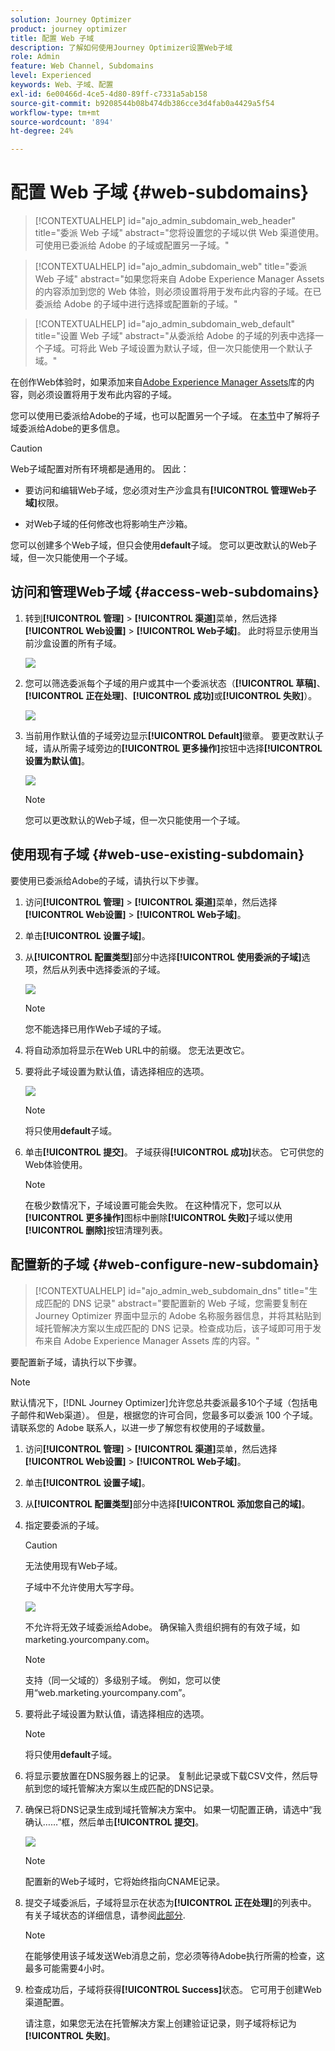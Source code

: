```yaml
---
solution: Journey Optimizer
product: journey optimizer
title: 配置 Web 子域
description: 了解如何使用Journey Optimizer设置Web子域
role: Admin
feature: Web Channel, Subdomains
level: Experienced
keywords: Web、子域、配置
exl-id: 6e00466d-4ce5-4d80-89ff-c7331a5ab158
source-git-commit: b9208544b08b474db386cce3d4fab0a4429a5f54
workflow-type: tm+mt
source-wordcount: '894'
ht-degree: 24%

---
```


# 配置 Web 子域 {#web-subdomains}

>[!CONTEXTUALHELP]
>id="ajo_admin_subdomain_web_header"
>title="委派 Web 子域"
>abstract="您将设置您的子域以供 Web 渠道使用。可使用已委派给 Adobe 的子域或配置另一子域。"

>[!CONTEXTUALHELP]
>id="ajo_admin_subdomain_web"
>title="委派 Web 子域"
>abstract="如果您将来自 Adobe Experience Manager Assets 的内容添加到您的 Web 体验，则必须设置将用于发布此内容的子域。在已委派给 Adobe 的子域中进行选择或配置新的子域。"

>[!CONTEXTUALHELP]
>id="ajo_admin_subdomain_web_default"
>title="设置 Web 子域"
>abstract="从委派给 Adobe 的子域的列表中选择一个子域。可将此 Web 子域设置为默认子域，但一次只能使用一个默认子域。"

在创作Web体验时，如果添加来自[Adobe Experience Manager Assets](../content-management/assets.md)库的内容，则必须设置将用于发布此内容的子域。

您可以使用已委派给Adobe的子域，也可以配置另一个子域。 在[本节](../configuration/delegate-subdomain.md)中了解将子域委派给Adobe的更多信息。

>[!CAUTION]
>
>Web子域配置对所有环境都是通用的。 因此：
>
>* 要访问和编辑Web子域，您必须对生产沙盒具有&#x200B;**[!UICONTROL 管理Web子域]**&#x200B;权限。
>
> * 对Web子域的任何修改也将影响生产沙箱。

您可以创建多个Web子域，但只会使用&#x200B;**default**&#x200B;子域。 您可以更改默认的Web子域，但一次只能使用一个子域。

## 访问和管理Web子域 {#access-web-subdomains}

1. 转到&#x200B;**[!UICONTROL 管理]** > **[!UICONTROL 渠道]**&#x200B;菜单，然后选择&#x200B;**[!UICONTROL Web设置]** > **[!UICONTROL Web子域]**。 此时将显示使用当前沙盒设置的所有子域。

   ![](assets/web-access-subdomains.png)

1. 您可以筛选委派每个子域的用户或其中一个委派状态（**[!UICONTROL 草稿]**、**[!UICONTROL 正在处理]**、**[!UICONTROL 成功]**&#x200B;或&#x200B;**[!UICONTROL 失败]**）。

   ![](assets/web-filter-subdomains.png)

1. 当前用作默认值的子域旁边显示&#x200B;**[!UICONTROL Default]**&#x200B;徽章。 要更改默认子域，请从所需子域旁边的&#x200B;**[!UICONTROL 更多操作]**&#x200B;按钮中选择&#x200B;**[!UICONTROL 设置为默认值]**。

   ![](assets/web-subdomain-default.png)

   >[!NOTE]
   >
   >您可以更改默认的Web子域，但一次只能使用一个子域。

## 使用现有子域 {#web-use-existing-subdomain}

要使用已委派给Adobe的子域，请执行以下步骤。

1. 访问&#x200B;**[!UICONTROL 管理]** > **[!UICONTROL 渠道]**&#x200B;菜单，然后选择&#x200B;**[!UICONTROL Web设置]** > **[!UICONTROL Web子域]**。

1. 单击&#x200B;**[!UICONTROL 设置子域]**。

1. 从&#x200B;**[!UICONTROL 配置类型]**&#x200B;部分中选择&#x200B;**[!UICONTROL 使用委派的子域]**&#x200B;选项，然后从列表中选择委派的子域。

   ![](assets/web-subdomain-details.png)

   >[!NOTE]
   >
   >您不能选择已用作Web子域的子域。

1. 将自动添加将显示在Web URL中的前缀。 您无法更改它。

1. 要将此子域设置为默认值，请选择相应的选项。

   ![](assets/web-subdomain-details-default.png)

   >[!NOTE]
   >
   >将只使用&#x200B;**default**&#x200B;子域。

1. 单击&#x200B;**[!UICONTROL 提交]**。 子域获得&#x200B;**[!UICONTROL 成功]**&#x200B;状态。 它可供您的Web体验使用。

   >[!NOTE]
   >
   >在极少数情况下，子域设置可能会失败。 在这种情况下，您可以从&#x200B;**[!UICONTROL 更多操作]**&#x200B;图标中删除&#x200B;**[!UICONTROL 失败]**&#x200B;子域以使用&#x200B;**[!UICONTROL 删除]**&#x200B;按钮清理列表。

## 配置新的子域 {#web-configure-new-subdomain}

>[!CONTEXTUALHELP]
>id="ajo_admin_web_subdomain_dns"
>title="生成匹配的 DNS 记录"
>abstract="要配置新的 Web 子域，您需要复制在 Journey Optimizer 界面中显示的 Adobe 名称服务器信息，并将其粘贴到域托管解决方案以生成匹配的 DNS 记录。检查成功后，该子域即可用于发布来自 Adobe Experience Manager Assets 库的内容。"

要配置新子域，请执行以下步骤。

>[!NOTE]
>
>默认情况下，[!DNL Journey Optimizer]允许您总共委派最多10个子域（包括电子邮件和Web渠道）。 但是，根据您的许可合同，您最多可以委派 100 个子域。请联系您的 Adobe 联系人，以进一步了解您有权使用的子域数量。

1. 访问&#x200B;**[!UICONTROL 管理]** > **[!UICONTROL 渠道]**&#x200B;菜单，然后选择&#x200B;**[!UICONTROL Web设置]** > **[!UICONTROL Web子域]**。

1. 单击&#x200B;**[!UICONTROL 设置子域]**。

1. 从&#x200B;**[!UICONTROL 配置类型]**&#x200B;部分中选择&#x200B;**[!UICONTROL 添加您自己的域]**。

1. 指定要委派的子域。

   >[!CAUTION]
   >
   >无法使用现有Web子域。
   >
   >子域中不允许使用大写字母。

   ![](assets/web-add-your-own-domain.png)

   不允许将无效子域委派给Adobe。 确保输入贵组织拥有的有效子域，如marketing.yourcompany.com。

   >[!NOTE]
   >
   >支持（同一父域的）多级别子域。 例如，您可以使用“web.marketing.yourcompany.com”。

1. 要将此子域设置为默认值，请选择相应的选项。

   >[!NOTE]
   >
   >将只使用&#x200B;**default**&#x200B;子域。

1. 将显示要放置在DNS服务器上的记录。 复制此记录或下载CSV文件，然后导航到您的域托管解决方案以生成匹配的DNS记录。

1. 确保已将DNS记录生成到域托管解决方案中。 如果一切配置正确，请选中“我确认……”框，然后单击&#x200B;**[!UICONTROL 提交]**。

   ![](assets/web-add-your-own-domain-confirm.png)

   >[!NOTE]
   >
   >配置新的Web子域时，它将始终指向CNAME记录。

1. 提交子域委派后，子域将显示在状态为&#x200B;**[!UICONTROL 正在处理]**&#x200B;的列表中。 有关子域状态的详细信息，请参阅[此部分](../configuration/about-subdomain-delegation.md#access-delegated-subdomains).<!--Same statuses?-->

   >[!NOTE]
   >
   >在能够使用该子域发送Web消息之前，您必须等待Adobe执行所需的检查，这最多可能需要4小时。

1. 检查成功后，子域将获得&#x200B;**[!UICONTROL Success]**&#x200B;状态。 它可用于创建Web渠道配置。

   请注意，如果您无法在托管解决方案上创建验证记录，则子域将标记为&#x200B;**[!UICONTROL 失败]**。

<!--
Only a subdomain with the **[!UICONTROL Success]** status can be set as default.
You cannot delete a subdomain with the **[!UICONTROL Processing]** status.
-->
